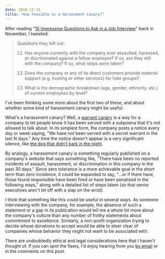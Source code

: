 ```yaml
---
date: 2018-12-31
title: "How Feasible is a Harassment Canary?"
---
```


After reading "[10 Impressive Questions to Ask in a Job Interview](https://www.thecut.com/article/questions-to-ask-in-a-job-interview.html)"
back in November,
I tweeted:

> Questions they left out:
> 
> 11. Has anyone currently with the company ever assaulted, harassed, or discriminated against a fellow employee?
> If so, are they still with the company? If so, what steps *were* taken?
>
> 12. Does the company or any of its direct customers provide material support (e.g. hosting or other services) for hate groups?
>
> 13. What is the demographic breakdown (age, gender, ethnicity, etc.) of current employees by level?

I've been thinking some more about the first two of these,
and about whether some kind of harassment canary might be useful.

What's a harassment canary?
Well, a [warrant canary](https://en.wikipedia.org/wiki/Warrant_canary)
is a way for a company to let people know it has been served with a subpoena
that it's not allowed to talk about.
In its simplest form,
the company posts a notice every day or week saying,
"We have *not* been served with a secret warrant in the last N days."
Any time the notice doesn't appear is a very significant silence,
like [the dog that didn't bark in the night](https://en.wikipedia.org/wiki/The_Adventure_of_Silver_Blaze).

By analogy,
a harassment canary is something regularly published on a company's website that says something like,
"There have been no reported incidents of assault, harassment, or discrimination in this company in the past 30 days."
Since zero tolerance is a more achievable goal in the short term than zero incidence,
it could be expanded to say,
"…or if there have, those found responsible have been fired
or have been penalized in the following ways,"
along with a detailed list of steps taken
(so that senior executives aren't let off with a slap on the wrist).

I think that something like this could be useful in several ways.
As someone interviewing with the company,
for example,
the absence of such a statement
or a gap in its publication
would tell me a whole lot more about the company's culture
than any number of frothy statements about commitment to excellence.
Similarly,
a non-profit organization trying to decide whose donations to accept
would be able to steer clear of companies whose behavior they might not want to be associated with.

There are undoubtedly ethical and legal considerations here that I haven't thought of.
If you can spot the flaws,
I'd enjoy hearing from you [by email](mailto:gvwilson@third-bit.com)
or in the comments on this post.
